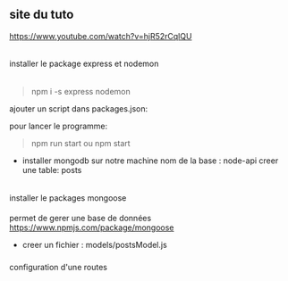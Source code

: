 site du tuto
---------

https://www.youtube.com/watch?v=hjR52rCqlQU

######
installer le package express et nodemon
######

> npm i -s express nodemon

ajouter un script dans packages.json:


pour lancer le programme:
> npm run start ou npm start


- installer mongodb sur notre machine
nom de la base : node-api
creer une table: posts


######
installer le packages mongoose
####
permet de gerer une base de données
https://www.npmjs.com/package/mongoose


- creer un fichier : models/postsModel.js

###
configuration d'une routes
###




